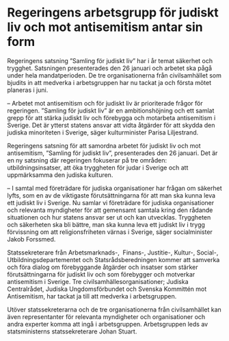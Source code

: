 # Regeringens arbetsgrupp för judiskt liv och mot antisemitism antar sin form

Regeringens satsning ”Samling för judiskt liv” har i år temat säkerhet och trygghet. Satsningen presenterades den 26 januari och arbetet ska pågå under hela mandatperioden. De tre organisationerna från civilsamhället som bjudits in att medverka i arbetsgruppen har nu tackat ja och första mötet planeras i juni.

– Arbetet mot antisemitism och för judiskt liv är prioriterade frågor för regeringen. ”Samling för judiskt liv” är en ambitionshöjning och ett samlat grepp för att stärka judiskt liv och förebygga och motarbeta antisemitism i Sverige. Det är ytterst statens ansvar att vidta åtgärder för att skydda den judiska minoriteten i Sverige, säger kulturminister Parisa Liljestrand.

Regeringens satsning för att samordna arbetet för judiskt liv och mot antisemitism, ”Samling för judiskt liv”, presenterades den 26 januari. Det är en ny satsning där regeringen fokuserar på tre områden: utbildningsinsatser, att öka tryggheten för judar i Sverige och att uppmärksamma den judiska kulturen.

– I samtal med företrädare för judiska organisationer har frågan om säkerhet lyfts, som en av de viktigaste förutsättningarna för att man ska kunna leva ett judiskt liv i Sverige. Nu samlar vi företrädare för judiska organisationer och relevanta myndigheter för att gemensamt samtala kring den rådande situationen och hur statens ansvar ser ut och kan utvecklas. Tryggheten och säkerheten ska bli bättre, man ska kunna leva ett judiskt liv i trygg förvissning om att religionsfriheten värnas i Sverige, säger socialminister Jakob Forssmed.

Statssekreterare från Arbetsmarknads-,  Finans-, Justitie-, Kultur-, Social-, Utbildningsdepartementet och Statsrådsberedningen kommer att samverka och föra dialog om förebyggande åtgärder och insatser som stärker förutsättningarna för judiskt liv och som förebygger och motverkar antisemitism i Sverige. Tre civilsamhällesorganisationer; Judiska Centralrådet, Judiska Ungdomsförbundet och Svenska Kommittén mot Antisemitism, har tackat ja till att medverka i arbetsgruppen.

Utöver statssekreterarna och de tre organisationerna från civilsamhället kan även representanter för relevanta myndigheter och organisationer och andra experter komma att ingå i arbetsgruppen. Arbetsgruppen leds av statsministerns statssekreterare Johan Stuart.
